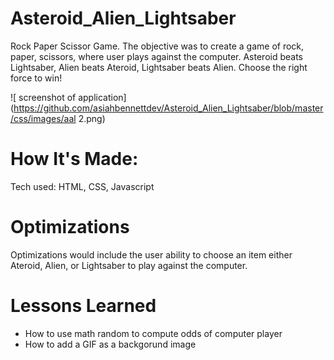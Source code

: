 # Asteroid_Alien_Lightsaber
 Rock Paper Scissor Game. The objective was to create a game of rock, paper, scissors, where user plays against the computer. Asteroid beats Lightsaber, Alien beats Ateroid, Lightsaber beats Alien. Choose the right force to win! 

![ screenshot of application](https://github.com/asiahbennettdev/Asteroid_Alien_Lightsaber/blob/master/css/images/aal 2.png)

# How It's Made:
Tech used: HTML, CSS, Javascript

# Optimizations
Optimizations would include the user ability to choose an item either Ateroid, Alien, or Lightsaber to play against the computer. 

# Lessons Learned 
* How to use math random to compute odds of computer player 
* How to add a GIF as a backgorund image 
